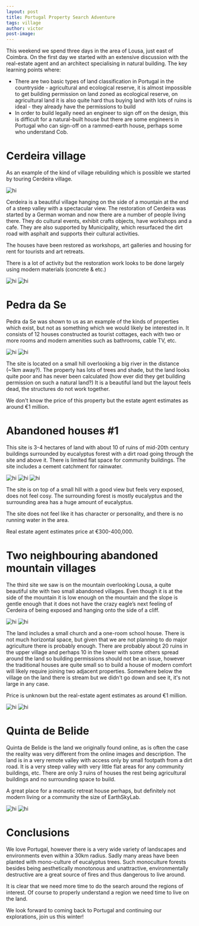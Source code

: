 ```yaml
---
layout: post
title: Portugal Property Search Adventure
tags: village
author: victor
post-image: 
---
```


This weekend we spend three days in the area of Lousa, just east of Coimbra. On the first day we started with an extensive discussion with the real-estate agent and an architect specialising in natural building. The key learning points where:

* There are two basic types of land classification in Portugal in the countryside - agricultural and ecological reserve, it is almost impossible to get building permission on land zoned as ecological reserve, on agricultural land it is also quite hard thus buying land with lots of ruins is ideal - they already have the permissions to build 
* In order to build legally need an engineer to sign off on the design, this is difficult for a natural-built house but there are some engineers in Portugal who can sign-off on a rammed-earth house, perhaps some who understand Cob. 

# Cerdeira village

As an example of the kind of village rebuilding which is possible we started by touring Cerdeira village.

<img src="/images/land-search-july2015/cerdeira-1.JPG" alt="hi" class="inline"/>

Cerdeira is a beautiful village hanging on the side of a mountain at the end of a steep valley with a spectacular view. The restoration of Cerdeira was started by a German woman and now there are a number of people living there. They do cultural events, exhibit crafts objects, have workshops and a cafe. They are also supported by Municipality, which resurfaced the dirt road with asphalt and supports their cultural activities.

The houses have been restored as workshops, art galleries and housing for rent for tourists and art retreats.

There is a lot of activity but the restoration work looks to be done largely using modern materials (concrete & etc.)

<img src="/images/land-search-july2015/cerdeira-2.JPG" alt="hi" class="inline"/>
<img src="/images/land-search-july2015/cerdeira-3.JPG" alt="hi" class="inline"/>


# Pedra da Se

Pedra da Se was shown to us as an example of the kinds of properties which exist, but not as something which we would likely be interested in. It consists of 12 houses constructed as tourist cottages, each with two or more rooms and modern amenities such as bathrooms, cable TV, etc. 

<img src="/images/land-search-july2015/pedradase-1.JPG" alt="hi" class="inline"/>
<img src="/images/land-search-july2015/pedradase-2.JPG" alt="hi" class="inline"/>


The site is located on a small hill overlooking a big river in the distance (~1km away?). The property has lots of trees and shade, but the land looks quite poor and has never been calculated (how ever did they get building permission on such a natural land?) It is a beautiful land but the layout feels dead, the structures do not work together. 

We don't know the price of this property but the estate agent estimates as around €1 million.


# Abandoned houses #1

This site is 3-4 hectares of land with about 10 of ruins of mid-20th century buildings surrounded by eucalyptus forest with a dirt road going through the site and above it. There is limited flat space for community buildings. The site includes a cement catchment for rainwater. 

<img src="/images/land-search-july2015/land-1.JPG" alt="hi" class="inline"/>
<img src="/images/land-search-july2015/land-2.JPG" alt="hi" class="inline"/>
<img src="/images/land-search-july2015/land-3.JPG" alt="hi" class="inline"/>


The site is on top of a small hill with a good view but feels very exposed, does not feel cosy. The surrounding forest is mostly eucalyptus and the surrounding area has a huge amount of eucalyptus.

The site does not feel like it has character or personality, and there is no running water in the area.

Real estate agent estimates price at €300-400,000.


# Two neighbouring abandoned mountain villages

The third site we saw is on the mountain overlooking Lousa, a quite beautiful site with two small abandoned villages. Even though it is at the side of the mountain it is low enough on the mountain and the slope is gentle enough that it does not have the crazy eagle’s next feeling of Cerdeira of being exposed and hanging onto the side of a cliff. 

<img src="/images/land-search-july2015/village-1.JPG" alt="hi" class="inline"/>
<img src="/images/land-search-july2015/village-2.JPG" alt="hi" class="inline"/>


The land includes a small church and a one-room school house. There is not much horizontal space, but given that we are not planning to do major agriculture there is probably enough. There are probably about 20 ruins in the upper village and perhaps 10 in the lower with some others spread around the land so building permissions should not be an issue, however the traditional houses are quite small so to build a house of modern comfort will likely require joining two adjacent properties. Somewhere below the village on the land there is stream but we didn't go down and see it, it's not large in any case.

Price is unknown but the real-estate agent estimates as around €1 million.

<img src="/images/land-search-july2015/village-3.JPG" alt="hi" class="inline"/>
<img src="/images/land-search-july2015/village-4.JPG" alt="hi" class="inline"/>


# Quinta de Belide

Quinta de Belide is the land we originally found online, as is often the case the reality was very different from the online images and description. The land is in a very remote valley with access only by small footpath from a dirt road. It is a very steep valley with very little flat areas for any community buildings, etc. There are only 3 ruins of houses the rest being agricultural buildings and no surrounding space to build. 

A great place for a monastic retreat house perhaps, but definitely not modern living or a community the size of EarthSkyLab.

<img src="/images/land-search-july2015/belide-1.JPG" alt="hi" class="inline"/>
<img src="/images/land-search-july2015/belide-2.JPG" alt="hi" class="inline"/>


# Conclusions

We love Portugal, however there is a very wide variety of landscapes and environments even within a 30km radius. Sadly many areas have been planted with mono-culture of eucalyptus trees. Such monoculture forests besides being aesthetically monotonous and unattractive, environmentally destructive are a great source of fires and thus dangerous to live around.

It is clear that we need more time to do the search around the regions of interest. Of course to properly understand a region we need time to live on the land. 

We look forward to coming back to Portugal and continuing our explorations, join us this winter!

